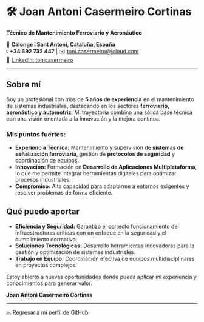 # 🛠️ **Joan Antoni Casermeiro Cortinas**  
**Técnico de Mantenimiento Ferroviario y Aeronáutico**  

📍 **Calonge i Sant Antoni, Cataluña, España**  
📞 **+34 692 732 447** | ✉️ [toni.casermeiro@icloud.com](mailto:toni.casermeiro@icloud.com)  
🔗 [LinkedIn: tonicasermeiro](https://www.linkedin.com/in/tonicasermeiro)

---

## **Sobre mí**  

Soy un profesional con más de **5 años de experiencia** en el mantenimiento de sistemas industriales, destacando en los sectores **ferroviario, aeronáutico y automotriz**. Mi trayectoria combina una sólida base técnica con una visión orientada a la innovación y la mejora continua.  

### **Mis puntos fuertes:**  
- **Experiencia Técnica:** Mantenimiento y supervisión de **sistemas de señalización ferroviaria**, gestión de **protocolos de seguridad** y coordinación de equipos.  
- **Innovación:** Formación en **Desarrollo de Aplicaciones Multiplataforma**, lo que me permite integrar herramientas digitales para optimizar procesos industriales.  
- **Compromiso:** Alta capacidad para adaptarme a entornos exigentes y resolver problemas de forma eficiente.  

## **Qué puedo aportar**  

- **Eficiencia y Seguridad:** Garantizo el correcto funcionamiento de infraestructuras críticas con un enfoque en la seguridad y el cumplimiento normativo.  
- **Soluciones Tecnológicas:** Desarrollo herramientas innovadoras para la gestión y optimización de sistemas industriales.  
- **Trabajo en Equipo:** Coordinación efectiva de equipos multidisciplinares en proyectos complejos.  

Estoy abierto a nuevas oportunidades donde pueda aplicar mi experiencia y conocimientos para generar valor.  

**Joan Antoni Casermeiro Cortinas**

---

[🔙 Regresar a mi perfil de GitHub](https://github.com/tonicasermeiro)
